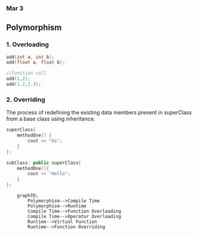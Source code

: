 ### Mar 3

## Polymorphism

### 1. Overloading 
```cpp
add(int a, int b);
add(float a, float b);

//function call
add(1,2);
add(1.2,2.3);
```

### 2. Overriding
The process of redefining the existing data members present in superClass from a base class using inheritance.

```cpp
superClass{
    methodOne() {
        cout << "Hi";
    }
};

subClass: public superClass{
    methodOne(){
        cout << "Hello";
    }
};
```

```mermaid
    graphTD;
        Polymorphism-->Compile Time
        Polymorphism-->Runtime
        Compile Time-->Function Overloading 
        Compile Time-->Operator Overloading
        Runtime-->Virtual Function
        Runtime-->Function Overriding
```